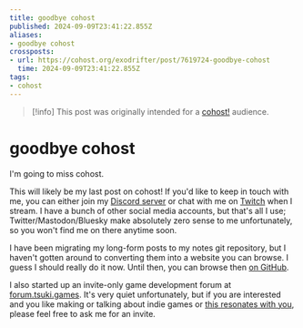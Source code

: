 ```yaml
---
title: goodbye cohost
published: 2024-09-09T23:41:22.855Z
aliases:
- goodbye cohost
crossposts:
- url: https://cohost.org/exodrifter/post/7619724-goodbye-cohost
  time: 2024-09-09T23:41:22.855Z
tags:
- cohost
---
```


> [!info]
> This post was originally intended for a [cohost!](../tags/cohost.md) audience.

# goodbye cohost

I'm going to miss cohost.

This will likely be my last post on cohost! If you'd like to keep in touch with me, you can either join my [Discord server](https://discord.gg/arqFQVt) or chat with me on [Twitch](https://www.twitch.tv/exodrifter_) when I stream. I have a bunch of other social media accounts, but that's all I use; Twitter/Mastodon/Bluesky make absolutely zero sense to me unfortunately, so you won't find me on there anytime soon.

I have been migrating my long-form posts to my notes git repository, but I haven't gotten around to converting them into a website you can browse. I guess I should really do it now. Until then, you can browse then [on GitHub](https://github.com/exodrifter/logbook/blob/main/indices/blog-posts.md).

I also started up an invite-only game development forum at [forum.tsuki.games](https://forum.tsuki.games). It's very quiet unfortunately, but if you are interested and you like making or talking about indie games or [this resonates with you](https://forum.tsuki.games/t/why-i-made-t-suki/85/6), please feel free to ask me for an invite.
